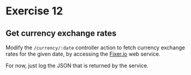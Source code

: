 # Exercise 12

## Get currency exchange rates

Modify the `/currency/:date` controller action to fetch currency exchange rates for the given date, by accessing the [Fixer.io](http://fixer.io/) web service.

For now, just log the JSON that is returned by the service.
      